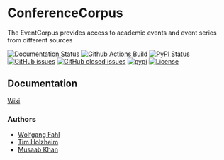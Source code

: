 # ConferenceCorpus
The EventCorpus provides access to academic events and event series from different sources

[![Documentation Status](https://readthedocs.org/projects/conferencecorpus/badge/?version=latest)](https://conferencecorpus.readthedocs.io/en/latest/?badge=latest)
[![Github Actions Build](https://github.com/WolfgangFahl/ConferenceCorpus/workflow/Build/badge.svg?branch=main)](https://github.com/WolfgangFahl/ConferenceCorpus/actions?query=workflow%3ABuild+branch%3Amain)
[![PyPI Status](https://img.shields.io/pypi/v/ConferenceCorpus.svg)](https://pypi.python.org/pypi/ConferenceCorpus/)
[![GitHub issues](https://img.shields.io/github/issues/WolfgangFahl/ConferenceCorpus.svg)](https://github.com/WolfgangFahl/ConferenceCorpus/issues)
[![GitHub closed issues](https://img.shields.io/github/issues-closed/WolfgangFahl/ConferenceCorpus.svg)](https://github.com/WolfgangFahl/ConferenceCorpus/issues/?q=is%3Aissue+is%3Aclosed)
[![pypi](https://img.shields.io/pypi/pyversions/ConferenceCorpus)](https://pypi.org/project/ConferenceCorpus/)
[![License](https://img.shields.io/github/license/WolfgangFahl/ConferenceCorpus.svg)](https://www.apache.org/licenses/LICENSE-2.0)

## Documentation
[Wiki](http://wiki.bitplan.com/index.php/ConferenceCorpus)

### Authors
* [Wolfgang Fahl](http://www.bitplan.com/Wolfgang_Fahl)
* [Tim Holzheim](https://github.com/tholzheim)
* [Musaab Khan](https://github.com/musaabkh)
